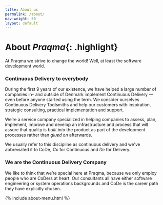 ```yaml
---
title: About us
permalink: /about/
nav-weight: 50
layout: default
---
```


#  About _Praqma_{: .highlight}

At Praqma we strive to change the world!
Well, at least the software development world.

### Continuous Delivery to everybody

During the first 9 years of our existence, we have helped a large number of companies in- and outside of Denmark implement Continuous Delivery — even before anyone started using the term.
We consider ourselves Continuous Delivery Toolsmiths and help our customers with inspiration, strategic consulting, practical implementation and support.

We’re a service company specialized in helping companies to assess, plan, implement, improve and develop an infrastructure and process that will assure that quality is _built into_ the product as part of the development processes rather than _glued on_ afterwards.

We usually refer to this discipline as continuous delivery and we've abbreviated it to CoDe, _Co_ for Continuous and _De_ for Delivery.

### We are the Continuous Delivery Company

We like to think that we’re special here at Praqma, because we only employ people who are CoDers at heart.
Our consultants all have either software engineering or system operations backgrounds and CoDe is the career path they have explicitly chosen.

{% include about-menu.html %}
